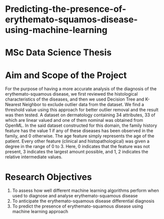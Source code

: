 # Predicting-the-presence-of-erythemato-squamos-disease-using-machine-learning
# MSc Data Science Thesis


# Aim and Scope of the Project
For the purpose of having a more accurate analysis of the diagnosis of the erythemato-squamous disease, we first reviewed the histological characteristics of the diseases, and then we used Decision Tree and K-Nearest Neighbor to exclude outlier data from the dataset. We find a threshold value using this approach for better outlier removal and the result was then tested. 
A dataset on dermatology containing 34 attributes, 33 of which are linear valued and one of them nominal was obtained from OpenML. 
In the said dataset constructed for this domain, the family history feature has the value 1 if any of these diseases has been observed in the family, and 0 otherwise. The age feature simply represents the age of the patient. Every other feature (clinical and histopathological) was given a degree in the range of 0 to 3. Here, 0 indicates that the feature was not present, 3 indicates the largest amount possible, and 1, 2 indicates the relative intermediate values.

# Research Objectives
1.	To assess how well different machine learning algorithms perform when used to diagnose and analyse erythemato-squamous disease
2.	To anticipate the erythemato-squamous disease differential diagnosis
3.	To predict the presence of erythemato-squamous disease using machine learning approach
